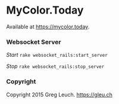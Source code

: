 # MyColor.Today

Available at https://mycolor.today.


### Websocket Server

*Start*
`rake websocket_rails:start_server`

*Stop*
`rake websocket_rails:stop_server`




### Copyright

Copyright 2015 Greg Leuch. https://gleu.ch